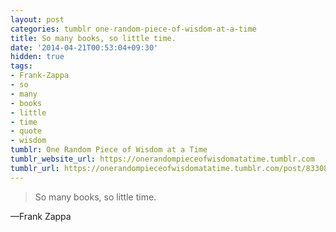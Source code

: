 ```yaml
---
layout: post
categories: tumblr one-random-piece-of-wisdom-at-a-time
title: So many books, so little time.
date: '2014-04-21T00:53:04+09:30'
hidden: true
tags:
- Frank-Zappa
- so
- many
- books
- little
- time
- quote
- wisdom
tumblr: One Random Piece of Wisdom at a Time
tumblr_website_url: https://onerandompieceofwisdomatatime.tumblr.com
tumblr_url: https://onerandompieceofwisdomatatime.tumblr.com/post/83308396461/so-many-books-so-little-time
---
```

> So many books, so little time.

—Frank Zappa
